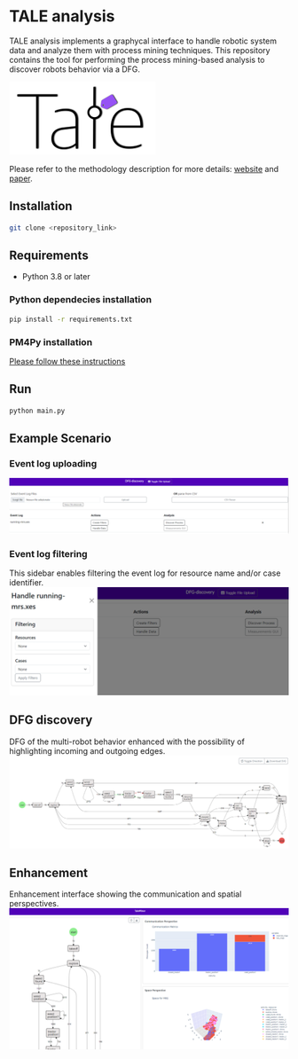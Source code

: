 # TALE analysis #
TALE analysis implements a graphycal interface to handle robotic system data and analyze them with process mining techniques. This repository contains the tool for performing the process mining-based analysis to discover robots behavior via a DFG.

![Tale](/docs/imgs/logo.png)

Please refer to the methodology description for more details: [website](https://pros.unicam.it/tale/) and [paper](https://link.springer.com/chapter/10.1007/978-3-031-46587-1_7).

## Installation
```bash
git clone <repository_link>
```

## Requirements
- Python 3.8 or later

### Python dependecies installation

```bash
pip install -r requirements.txt
```

### PM4Py installation
[Please follow these instructions](https://pm4py.fit.fraunhofer.de/install)

## Run
```bash
python main.py  
```


## Example Scenario

### Event log uploading
![Uploading](/docs/imgs/log_upload.png)

### Event log filtering
This sidebar enables filtering the event log for resource name and/or case identifier.
![Filtering](/docs/imgs/filtering.png)

## DFG discovery
DFG of the multi-robot behavior enhanced with the possibility of highlighting incoming and outgoing edges.
![DFG](/docs/imgs/dfg.png)

## Enhancement
Enhancement interface showing the communication and spatial perspectives.
![Enhancement](/docs/imgs/enhancement.png)
